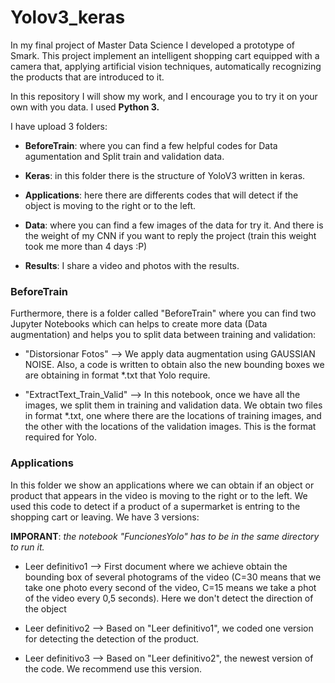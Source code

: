 # Yolov3_keras

In my final project of Master Data Science I developed a prototype of Smark. This project implement an intelligent shopping cart equipped with a camera that, applying artificial vision techniques, automatically recognizing the products that are introduced to it.

In this repository I will show my work, and I encourage you to try it on your own with you data. I used **Python 3.**

I have upload 3 folders:

* **BeforeTrain**: where you can find a few helpful codes for Data agumentation and Split train and validation data.

* **Keras**: in this folder there is the structure of YoloV3 written in keras.

* **Applications**: here there are differents codes that will detect if the object is moving to the right or to the left.

* **Data**: where you can find a few images of the data for try it. And there is the weight of my CNN if you want to reply the project (train this weight took me more than 4 days :P)

* **Results**: I share a video and photos with the results.




### BeforeTrain

Furthermore, there is a folder called "BeforeTrain" where you can find two Jupyter Notebooks which can helps to create more data (Data augmentation) and helps you to split data between training and validation:

* "Distorsionar Fotos" --> We apply data augmentation using GAUSSIAN NOISE. Also, a code is written to obtain also the new bounding boxes we are obtaining in format *.txt that Yolo require.

* "ExtractText_Train_Valid" --> In this notebook, once we have all the images, we split them in training and validation data. We obtain two files in format *.txt, one where there are the locations of training images, and the other with the locations of the validation images. This is the format required for Yolo.
   
   
   

### Applications

In this folder we show an applications where we can obtain if an object or product that appears in the video is moving to the right or to the left. We used this code to detect if a product of a supermarket is entring to the shopping cart or leaving. We have 3 versions:

**IMPORANT**: _the notebook "FuncionesYolo" has to be in the same directory to run it._

* Leer definitivo1 --> First document where we achieve obtain the bounding box of several photograms of the video (C=30 means that we take one photo every second of the video, C=15 means we take a phot of the video every 0,5 seconds). Here we don't detect the direction of the object

* Leer definitivo2 --> Based on "Leer definitivo1", we coded one version for detecting the detection of the product.

* Leer definitivo3 --> Based on "Leer definitivo2", the newest version of the code. We recommend use this version.
